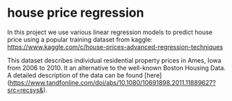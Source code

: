 # house price regression

In this project we use various linear regression models to predict house price using a popular training dataset from kaggle: https://www.kaggle.com/c/house-prices-advanced-regression-techniques

This dataset describes individual residential property prices in Ames, Iowa from 2006 to 2010. It an alternative to the well-known Boston Housing Data. A detailed description of the data can be found [here] (https://www.tandfonline.com/doi/abs/10.1080/10691898.2011.11889627?src=recsys&).

